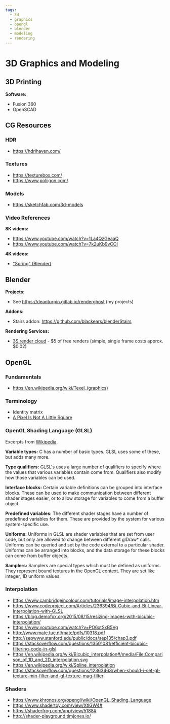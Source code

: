 ```yaml
---
tags:
  - 3d
  - graphics
  - opengl
  - blender
  - modeling
  - rendering
---
```


# 3D Graphics and Modeling

## 3D Printing

**Software:**
- Fusion 360
- OpenSCAD

## CG Resources

### HDR
- https://hdrihaven.com/

### Textures
- https://texturebox.com/
- https://www.poliigon.com/

### Models
- https://sketchfab.com/3d-models

### Video References
**8K videos:**
- https://www.youtube.com/watch?v=1La4QzGeaaQ
- https://www.youtube.com/watch?v=7k2uKb9vCOI

**4K videos:**
- ["Spring" (Blender)](https://www.youtube.com/watch?v=WhWc3b3KhnY)

## Blender

**Projects:**
- See https://deanturpin.gitlab.io/renderghost (my projects)

**Addons:**
- Stairs addon: https://github.com/blackears/blenderStairs

**Rendering Services:**
- [3S render cloud](https://3sfarm.io) - $5 of free renders (simple, single frame costs approx. $0.02)

## OpenGL

### Fundamentals
- https://en.wikipedia.org/wiki/Texel_(graphics)

### Terminology
- Identity matrix
- [A Pixel Is Not A Little Square](http://alvyray.com/Memos/CG/Microsoft/6_pixel.pdf)

### OpenGL Shading Language (GLSL)
Excerpts from [Wikipedia](https://www.khronos.org/opengl/wiki/OpenGL_Shading_Language).

**Variable types:**
C has a number of basic types. GLSL uses some of these, but adds many more.

**Type qualifiers:**
GLSL's uses a large number of qualifiers to specify where the values that
various variables contain come from. Qualifiers also modify how those variables
can be used.

**Interface blocks:**
Certain variable definitions can be grouped into interface blocks. These can be
used to make communication between different shader stages easier, or to allow
storage for variables to come from a buffer object.

**Predefined variables:**
The different shader stages have a number of predefined variables for them.
These are provided by the system for various system-specific use.

**Uniforms:**
Uniforms in GLSL are shader variables that are set from user code, but only are
allowed to change between different glDraw* calls. Uniforms can be queried and
set by the code external to a particular shader. Uniforms can be arranged into
blocks, and the data storage for these blocks can come from buffer objects.

**Samplers:**
Samplers are special types which must be defined as uniforms. They represent
bound textures in the OpenGL context. They are set like integer, 1D uniform
values.

### Interpolation
- https://www.cambridgeincolour.com/tutorials/image-interpolation.htm
- https://www.codeproject.com/Articles/236394/Bi-Cubic-and-Bi-Linear-Interpolation-with-GLSL
- https://blog.demofox.org/2015/08/15/resizing-images-with-bicubic-interpolation/
- https://www.youtube.com/watch?v=PO6xtSxB5Vg
- http://www.mate.tue.nl/mate/pdfs/10318.pdf
- http://sepwww.stanford.edu/public/docs/sep135/chap3.pdf
- https://stackoverflow.com/questions/13501081/efficient-bicubic-filtering-code-in-glsl
- https://en.wikipedia.org/wiki/Bicubic_interpolation#/media/File:Comparison_of_1D_and_2D_interpolation.svg
- https://en.wikipedia.org/wiki/Spline_interpolation
- https://stackoverflow.com/questions/12363463/when-should-i-set-gl-texture-min-filter-and-gl-texture-mag-filter

### Shaders
- https://www.khronos.org/opengl/wiki/OpenGL_Shading_Language
- https://www.shadertoy.com/view/XtlGW4#
- https://shaderfrog.com/app/view/5188#
- http://shader-playground.timjones.io/